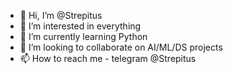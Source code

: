 - 👋 Hi, I’m @Strepitus
- 👀 I’m interested in everything
- 🌱 I’m currently learning Python
- 💞️ I’m looking to collaborate on AI/ML/DS projects
- 📫 How to reach me - telegram @Strepitus

<!---
Strepitus/Strepitus is a ✨ special ✨ repository because its `README.md` (this file) appears on your GitHub profile.
You can click the Preview link to take a look at your changes.
--->

